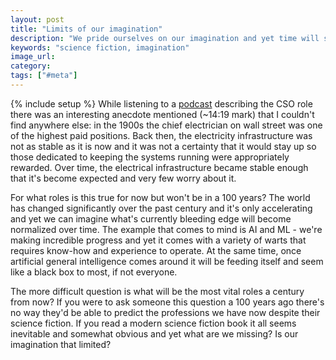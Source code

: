 ```yaml
---
layout: post
title: "Limits of our imagination"
description: "We pride ourselves on our imagination and yet time will surprise us all."
keywords: "science fiction, imagination"
image_url:
category:
tags: ["#meta"]
---
```

{% include setup %}
While listening to a [podcast](https://a16z.com/2020/04/29/the-chief-security-officer-in-and-out-of-a-crisis/) describing the CSO role there was an interesting anecdote mentioned (~14:19 mark) that I couldn't find anywhere else: in the 1900s the chief electrician on wall street was one of the highest paid positions. Back then, the electricity infrastructure was not as stable as it is now and it was not a certainty that it would stay up so those dedicated to keeping the systems running were appropriately rewarded. Over time, the electrical infrastructure became stable enough that it's become expected and very few worry about it.

For what roles is this true for now but won't be in a 100 years? The world has changed significantly over the past century and it's only accelerating and yet we can imagine what's currently bleeding edge will become normalized over time. The example that comes to mind is AI and ML - we're making incredible progress and yet it comes with a variety of warts that requires know-how and experience to operate. At the same time, once artificial general intelligence comes around it will be feeding itself and seem like a black box to most, if not everyone.

The more difficult question is what will be the most vital roles a century from now? If you were to ask someone this question a 100 years ago there's no way they'd be able to predict the professions we have now despite their science fiction. If you read a modern science fiction book it all seems inevitable and somewhat obvious and yet what are we missing? Is our imagination that limited?

